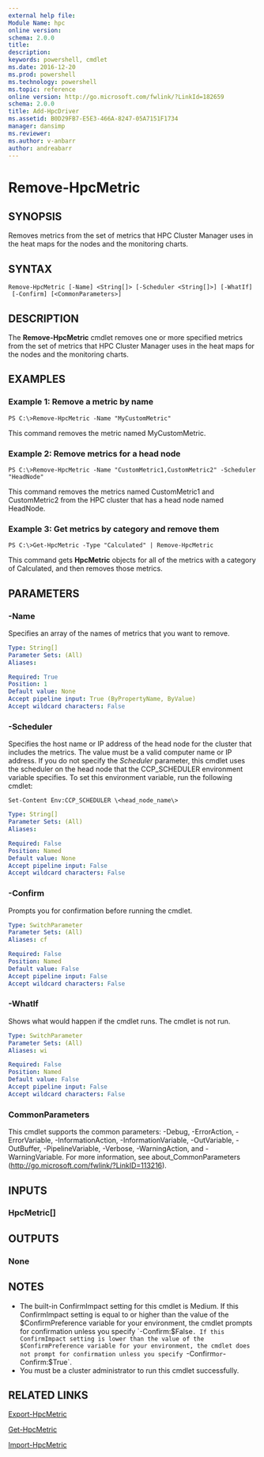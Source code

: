 ```yaml
---
external help file:
Module Name: hpc
online version:
schema: 2.0.0
title:
description:
keywords: powershell, cmdlet
ms.date: 2016-12-20
ms.prod: powershell
ms.technology: powershell
ms.topic: reference
online version: http://go.microsoft.com/fwlink/?LinkId=182659
schema: 2.0.0
title: Add-HpcDriver
ms.assetid: B0D29FB7-E5E3-466A-8247-05A7151F1734
manager: dansimp
ms.reviewer:
ms.author: v-anbarr
author: andreabarr
---
```


# Remove-HpcMetric

## SYNOPSIS
Removes metrics from the set of metrics that HPC Cluster Manager uses in the heat maps for the nodes and the monitoring charts.

## SYNTAX

```
Remove-HpcMetric [-Name] <String[]> [-Scheduler <String[]>] [-WhatIf]
 [-Confirm] [<CommonParameters>]
```

## DESCRIPTION
The **Remove-HpcMetric** cmdlet removes one or more specified metrics from the set of metrics that HPC Cluster Manager uses in the heat maps for the nodes and the monitoring charts.

## EXAMPLES

### Example 1: Remove a metric by name
```
PS C:\>Remove-HpcMetric -Name "MyCustomMetric"
```

This command removes the metric named MyCustomMetric.

### Example 2: Remove metrics for a head node
```
PS C:\>Remove-HpcMetric -Name "CustomMetric1,CustomMetric2" -Scheduler "HeadNode"
```

This command removes the metrics named CustomMetric1 and CustomMetric2 from the HPC cluster that has a head node named HeadNode.

### Example 3: Get metrics by category and remove them
```
PS C:\>Get-HpcMetric -Type "Calculated" | Remove-HpcMetric
```

This command gets **HpcMetric** objects for all of the metrics with a category of Calculated, and then removes those metrics.

## PARAMETERS

### -Name
Specifies an array of the names of metrics that you want to remove.

```yaml
Type: String[]
Parameter Sets: (All)
Aliases:

Required: True
Position: 1
Default value: None
Accept pipeline input: True (ByPropertyName, ByValue)
Accept wildcard characters: False
```

### -Scheduler
Specifies the host name or IP address of the head node for the cluster that includes the metrics.
The value must be a valid computer name or IP address.
If you do not specify the *Scheduler* parameter, this cmdlet uses the scheduler on the head node that the CCP_SCHEDULER environment variable specifies.
To set this environment variable, run the following cmdlet:

`Set-Content Env:CCP_SCHEDULER \<head_node_name\>`

```yaml
Type: String[]
Parameter Sets: (All)
Aliases:

Required: False
Position: Named
Default value: None
Accept pipeline input: False
Accept wildcard characters: False
```

### -Confirm
Prompts you for confirmation before running the cmdlet.

```yaml
Type: SwitchParameter
Parameter Sets: (All)
Aliases: cf

Required: False
Position: Named
Default value: False
Accept pipeline input: False
Accept wildcard characters: False
```

### -WhatIf
Shows what would happen if the cmdlet runs.
The cmdlet is not run.

```yaml
Type: SwitchParameter
Parameter Sets: (All)
Aliases: wi

Required: False
Position: Named
Default value: False
Accept pipeline input: False
Accept wildcard characters: False
```

### CommonParameters
This cmdlet supports the common parameters: -Debug, -ErrorAction, -ErrorVariable, -InformationAction, -InformationVariable, -OutVariable, -OutBuffer, -PipelineVariable, -Verbose, -WarningAction, and -WarningVariable. For more information, see about_CommonParameters (http://go.microsoft.com/fwlink/?LinkID=113216).

## INPUTS

### HpcMetric[]

## OUTPUTS

### None

## NOTES
* The built-in ConfirmImpact setting for this cmdlet is Medium. If this ConfirmImpact setting is equal to or higher than the value of the $ConfirmPreference variable for your environment, the cmdlet prompts for confirmation unless you specify `-Confirm:$False`. If this ConfirmImpact setting is lower than the value of the $ConfirmPreference variable for your environment, the cmdlet does not prompt for confirmation unless you specify `-Confirm` or `-Confirm:$True`.
* You must be a cluster administrator to run this cmdlet successfully.

## RELATED LINKS

[Export-HpcMetric](./Export-HpcMetric.md)

[Get-HpcMetric](./Get-HpcMetric.md)

[Import-HpcMetric](./Import-HpcMetric.md)
